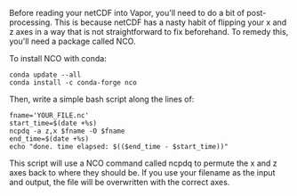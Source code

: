 Before reading your netCDF into Vapor, you'll need to do a bit of post-processing. This is because netCDF has a nasty habit of flipping your x and z axes
in a way that is not straightforward to fix beforehand. To remedy this, you'll need a package called NCO.

To install NCO with conda:

```
conda update --all
conda install -c conda-forge nco
```

Then, write a simple bash script along the lines of:

```
fname='YOUR_FILE.nc'
start_time=$(date +%s)
ncpdq -a z,x $fname -O $fname 
end_time=$(date +%s)
echo "done. time elapsed: $(($end_time - $start_time))"
```

This script will use a NCO command called ncpdq to permute the x and z axes back to where they should be. If you use your filename as the input and output,
the file will be overwritten with the correct axes. 
